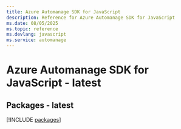 ```yaml
---
title: Azure Automanage SDK for JavaScript
description: Reference for Azure Automanage SDK for JavaScript
ms.date: 08/05/2025
ms.topic: reference
ms.devlang: javascript
ms.service: automanage
---
```

# Azure Automanage SDK for JavaScript - latest
## Packages - latest
[!INCLUDE [packages](automanage-index.md)]